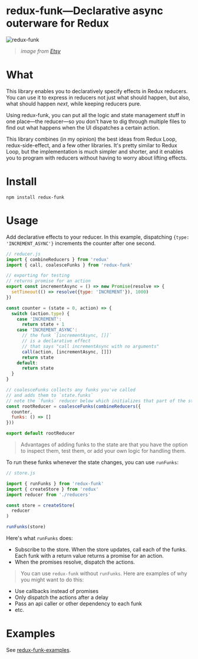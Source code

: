 # redux-funk—Declarative async outerware for Redux

![redux-funk](https://s-media-cache-ak0.pinimg.com/564x/4c/c3/d8/4cc3d881adf9cf78637f00ebc92eab6e.jpg)

> *image from [Etsy](https://www.etsy.com/listing/259474265/monkey-chinese-zodiac-year-of-the-monkey?ref=related-5)*


# What

This library enables you to declaratively specify effects in Redux reducers. You can use it to express in reducers not just what should happen, but also, what should happen *next*, while keeping reducers pure.

Using redux-funk, you can put all the logic and state management stuff in one place—the reducer—so you don't have to dig through multiple files to find out what happens when the UI dispatches a certain action.

This library combines (in my opinion) the best ideas from Redux Loop, redux-side-effect, and a few other libraries. It's pretty similar to Redux Loop, but the implementation is much simpler and shorter, and it enables you to program with reducers without having to worry about lifting effects.

# Install

`npm install redux-funk`

# Usage

Add declarative effects to your reducer. In this example, dispatching `{type: 'INCREMENT_ASYNC'}` increments the counter after one second.

```js
// reducer.js
import { combineReducers } from 'redux'
import { call, coalesceFunks } from 'redux-funk'

// exporting for testing
// returns promise for an action
export const incrementAsync = () => new Promise(resolve => {
  setTimeout(() => resolve({type: 'INCREMENT'}), 1000)
})

const counter = (state = 0, action) => {
  switch (action.type) {
    case 'INCREMENT':
      return state + 1
    case 'INCREMENT_ASYNC':
      // the funk `[incrementAsync, []]`
      // is a declarative effect
      // that says "call incrementAsync with no arguments"
      call(action, [incrementAsync, []])
      return state
    default:
      return state
  }
}

// coalesceFunks collects any funks you've called
// and adds them to `state.funks`
// note the `funks` reducer below which initializes that part of the state
const rootReducer = coalesceFunks(combineReducers({
  counter,
  funks: () => []
}))

export default rootReducer
```

> Advantages of adding funks to the state are that you have the option to inspect them, test them, or add your own logic for handling them.

To run these funks whenever the state changes, you can use `runFunks`:

```js
// store.js

import { runFunks } from 'redux-funk'
import { createStore } from 'redux'
import reducer from './reducers'

const store = createStore(
  reducer
)

runFunks(store)
```

Here's what `runFunks` does:
- Subscribe to the store. When the store updates, call each of the funks. Each funk with a return value returns a promise for an action.
- When the promises resolve, dispatch the actions.

> You can use `redux-funk` without `runFunks`. Here are examples of why you might want to do this:
- Use callbacks instead of promises
- Only dispatch the actions after a delay
- Pass an api caller or other dependency to each funk
- etc.

# Examples

See [redux-funk-examples](https://github.com/mheiber/redux-funk-examples).
